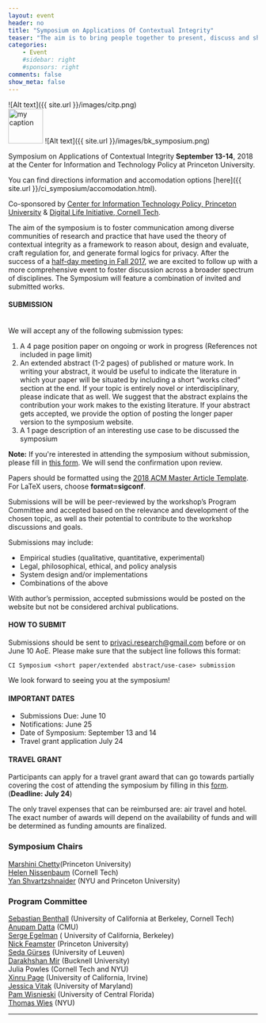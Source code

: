 ```yaml
---
layout: event
header: no
title: "Symposium on Applications Of Contextual Integrity"
teaser: "The aim is to bring people together to present, discuss and share ideas based on ongoing and completed projects drawing on CI as their underlying conception of privacy."
categories:
    - Event
    #sidebar: right
    #sponsors: right
comments: false
show_meta: false
---
```

![Alt text]({{ site.url }}/images/citp.png)
<br/>
<img src="{{ site.url }}/images/DLI_logo.jpg" alt="my caption" style="height: 70px;"/>
![Alt text]({{ site.url }}/images/bk_symposium.png)


<!-- ## Call for Participation -->

Symposium on Applications of Contextual Integrity  <b>September 13-14</b>, 2018  at the Center for Information and Technology Policy at Princeton University.  

You can find directions information and accomodation options [here]({{ site.url }}/ci_symposium/accomodation.html).

Co-sponsored by [Center for Information Technology Policy, Princeton University](https://citp.princeton.edu) & [Digital Life Initiative, Cornell Tech](https://www.dli.tech.cornell.edu).

The aim of the symposium is to foster communication among diverse communities of research and practice that have used the theory of contextual integrity as a framework to reason about, design and evaluate, craft regulation for, and generate formal logics for privacy.  After the success of a [half-day meeting in Fall 2017](http://privaci.info/event/ci_workshop/), we are excited to follow up with a more comprehensive  event to foster discussion across a broader spectrum of disciplines. The Symposium will feature a combination of invited and submitted works.

#### SUBMISSION
<br/>
We will accept any of the following submission types:

1. A 4 page position paper on ongoing or work in progress  (References not included in page limit)
2.  An extended abstract (1-2 pages) of published or mature work. In writing your abstract, it would be useful to indicate the literature in which your paper will be situated by including a short “works cited” section at the end. If your topic is entirely novel or interdisciplinary, please indicate that as well. We suggest that the abstract explains the contribution your work makes to the existing literature. If your abstract gets accepted, we provide the option of posting the longer paper version to the symposium website.
3. A 1 page description of an interesting use case to be discussed the symposium

__Note:__ If you're interested in attending the symposium without submission, please fill in [this form](https://goo.gl/forms/LRzpnc0AXDJffpyf1). We will send the confirmation upon review.

Papers should be formatted using the [2018 ACM Master Article Template](https://www.acm.org/publications/authors/submissions). For LaTeX users, choose <b>format=sigconf</b>.

Submissions will be  will be peer-reviewed by the workshop’s Program Committee and accepted based on the relevance and development of the chosen topic, as well as their potential to contribute to the workshop discussions and goals.

Submissions may include:

* Empirical studies (qualitative, quantitative, experimental)
* Legal, philosophical, ethical, and policy analysis
* System design and/or implementations
* Combinations of the above

With author’s permission, accepted submissions would be posted on the website but not be considered archival publications.

#### HOW TO SUBMIT

Submissions should be sent to [privaci.research@gmail.com](mailto:privaci.research@gmail.com) before or on June 10 AoE. Please make sure that the subject line follows this format:

```
CI Symposium <short paper/extended abstract/use-case> submission
```

We look forward to seeing you at the symposium!

#### IMPORTANT DATES

* Submissions Due: June 10
* Notifications: June 25
* Date of Symposium: September 13 and 14
* Travel grant application July 24


#### TRAVEL GRANT

Participants can apply for a travel grant award that can go towards partially covering the cost of attending the symposium by filling in this [form](https://goo.gl/forms/RS3DQSba9qur4y4g1). (__Deadline: July 24__)

The only travel expenses that can be reimbursed are: air travel and hotel. The exact number of awards will depend on the availability of funds and will be determined as funding amounts are finalized.


### Symposium Chairs

[Marshini Chetty](https://www.marshini.net)(Princeton University) <br/>
[Helen Nissenbaum](https://nissenbaum.tech.cornell.edu) (Cornell Tech) <br/>
[Yan Shvartzshnaider](https://cs.nyu.edu/~yansh/) (NYU and Princeton University) <br/>

### Program Committee

[Sebastian Benthall](http://people.ischool.berkeley.edu/~sb/) (University of California at Berkeley, Cornell Tech) <br/>
[Anupam Datta](https://csd.cs.cmu.edu/people/faculty/anupam-datta) (CMU)  <br/>
[Serge Egelman](https://www.icsi.berkeley.edu/icsi/people/egelman) ( University of California, Berkeley) <br/>
[Nick Feamster](https://www.cs.princeton.edu/~feamster/) (Princeton University) <br/>
[Seda Gürses](http://vous-etes-ici.net) (University of Leuven)  <br/>
[Darakhshan Mir](https://www.bucknell.edu/academics/engineering-college-of/academic-departments/computer-science/faculty-and-staff/darakhshan-mir) (Bucknell University)<br/>
Julia Powles (Cornell Tech and NYU)<br/>
[Xinru Page](https://faculty.bentley.edu/details.asp?uname=xpage) (University of California, Irvine) <br/>
[Jessica Vitak](https://jessicavitak.com) (University of Maryland)<br/>
[Pam Wisnieski](http://www.pamspam.com) (University of Central Florida) <br/>
[Thomas Wies](https://cs.nyu.edu/wies/) (NYU)<br/>



<hr/>
